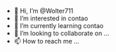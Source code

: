 - 👋 Hi, I’m @Wolter711
- 👀 I’m interested in contao
- 🌱 I’m currently learning contao
- 💞️ I’m looking to collaborate on ...
- 📫 How to reach me ...

<!---
Wolter711/Wolter711 is a ✨ special ✨ repository because its `README.md` (this file) appears on your GitHub profile.
You can click the Preview link to take a look at your changes.
--->
